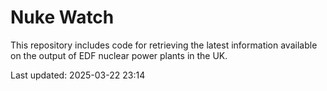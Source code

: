 # Nuke Watch

This repository includes code for retrieving the latest information available on the output of EDF nuclear power plants in the UK.

Last updated: 2025-03-22 23:14